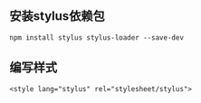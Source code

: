 ## 安装stylus依赖包
``` npm install stylus stylus-loader --save-dev ```
## 编写样式
``` <style lang="stylus" rel="stylesheet/stylus"> ```